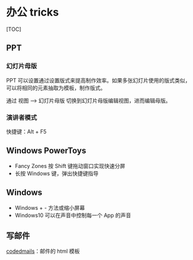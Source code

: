 # 办公 tricks

[TOC]

## PPT

### 幻灯片母版

PPT 可以设置通过设置版式来提高制作效率。如果多张幻灯片使用的版式类似，可以将相同的元素抽取为模板，制作版式。

通过 视图 —> 幻灯片母版 切换到幻灯片母版编辑视图，进而编辑母版。

### 演讲者模式

快捷键：Alt + F5

## Windows PowerToys

* Fancy Zones 按 Shift 键拖动窗口实现快速分屏
* 长按 Windows 键，弹出快捷键指导

## Windows

* Windows + - 方法或缩小屏幕
* Windows10 可以在声音中控制每一个 App 的声音

## 写邮件

[codedmails](https://github.com/hunzaboy/codedmails)：邮件的 html 模板